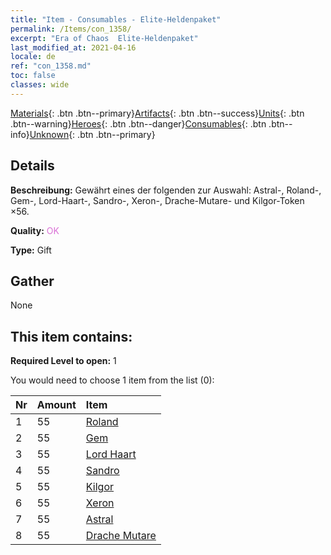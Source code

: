 ```yaml
---
title: "Item - Consumables - Elite-Heldenpaket"
permalink: /Items/con_1358/
excerpt: "Era of Chaos  Elite-Heldenpaket"
last_modified_at: 2021-04-16
locale: de
ref: "con_1358.md"
toc: false
classes: wide
---
```

 [Materials](/de/Items/){: .btn .btn--primary}[Artifacts](/de/Items/Artifacts/){: .btn .btn--success}[Units](/de/Items/Units/){: .btn .btn--warning}[Heroes](/de/Items/Heroes/){: .btn .btn--danger}[Consumables](/de/Items/Consumables/){: .btn .btn--info}[Unknown](/de/Items/Unknown/){: .btn .btn--primary}

## Details
 **Beschreibung:** Gewährt eines der folgenden zur Auswahl: Astral-, Roland-, Gem-, Lord-Haart-, Sandro-, Xeron-, Drache-Mutare- und Kilgor-Token ×56.

 **Quality:** <span style="color: #DA70D6">OK</span>

 **Type:** Gift

## Gather

  None

## This item contains:

 **Required Level to open:** 1

 You would need to choose 1 item from the list (0):

  | Nr | Amount |     Item    |
  |:---|:-------|:------------|
  | 1 | 55 | [Roland](/de/Items/her_362/) |  | 
  | 2 | 55 | [Gem](/de/Items/her_369/) |  | 
  | 3 | 55 | [Lord Haart](/de/Items/her_370/) |  | 
  | 4 | 55 | [Sandro](/de/Items/her_371/) |  | 
  | 5 | 55 | [Kilgor](/de/Items/her_374/) |  | 
  | 6 | 55 | [Xeron](/de/Items/her_383/) |  | 
  | 7 | 55 | [Astral](/de/Items/her_388/) |  | 
  | 8 | 55 | [Drache Mutare](/de/Items/her_390/) |  | 
